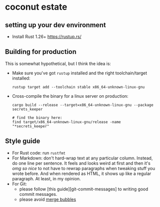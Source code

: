 # coconut estate

## setting up your dev environment

* Install Rust 1.26+ <https://rustup.rs/>

## Building for production

This is somewhat hypothetical, but I think the idea is:

* Make sure you've got `rustup` installed and the right toolchain/target installed:

  ```shell
  rustup target add --toolchain stable x86_64-unknown-linux-gnu
  ```

* Cross-compile the binary for a linux server on production:

  ```shell
  cargo build --release --target=x86_64-unknown-linux-gnu --package secrets_keeper

  # find the binary here:
  find target/x86_64-unknown-linux-gnu/release -name "*secrets_keeper"
  ```

## Style guide

- For Rust code: run `rustfmt`
- For Markdown: don't hard-wrap text at any particular column.
  Instead, do one line per sentence.
  It feels and looks weird at first and then it's _omg so nice_ to not have to rewrap paragraphs when tweaking stuff you wrote before.
  And when rendered as HTML, it shows up like a regular paragraph.
  At least, in my opinion.
- For Git:
  - please follow [this guide][git-commit-messages] to writing good commit messages.
  - please avoid [merge bubbles]

[git-commmit-messages]: :https://tbaggery.com/2008/04/19/a-note-about-git-commit-messages.html
[merge bubbles]: https://stackoverflow.com/a/26239382
